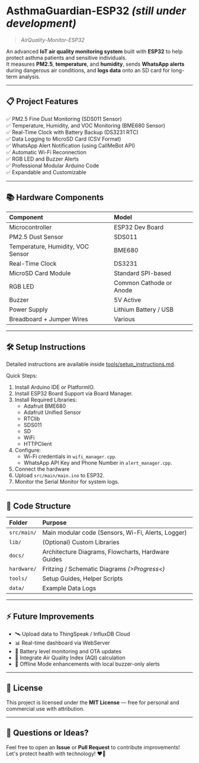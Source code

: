 # AsthmaGuardian-ESP32 _(still under development)_

> _AirQuality-Monitor-ESP32_

An advanced **IoT air quality monitoring system** built with **ESP32** to help protect asthma patients and sensitive individuals.  
It measures **PM2.5**, **temperature**, and **humidity**, sends **WhatsApp alerts** during dangerous air conditions, and **logs data** onto an SD card for long-term analysis.

---

## 📋 Project Features

✅ PM2.5 Fine Dust Monitoring (SDS011 Sensor)  
✅ Temperature, Humidity, and VOC Monitoring (BME680 Sensor)  
✅ Real-Time Clock with Battery Backup (DS3231 RTC)  
✅ Data Logging to MicroSD Card (CSV Format)  
✅ WhatsApp Alert Notification (using CallMeBot API)  
✅ Automatic Wi-Fi Reconnection  
✅ RGB LED and Buzzer Alerts  
✅ Professional Modular Arduino Code  
✅ Expandable and Customizable

---

## 📚 Hardware Components

| Component | Model |
|:---|:---|
| Microcontroller | ESP32 Dev Board |
| PM2.5 Dust Sensor | SDS011 |
| Temperature, Humidity, VOC Sensor | BME680 |
| Real-Time Clock | DS3231 |
| MicroSD Card Module | Standard SPI-based |
| RGB LED | Common Cathode or Anode |
| Buzzer | 5V Active |
| Power Supply | Lithium Battery / USB |
| Breadboard + Jumper Wires | Various |

---

## 🛠️ Setup Instructions

Detailed instructions are available inside [tools/setup_instructions.md](tools/setup-instructions.md).

Quick Steps:

1. Install Arduino IDE or PlatformIO.
2. Install ESP32 Board Support via Board Manager.
3. Install Required Libraries:
    - Adafruit BME680
    - Adafruit Unified Sensor
    - RTClib
    - SDS011
    - SD
    - WiFi
    - HTTPClient
4. Configure:
    - Wi-Fi credentials in `wifi_manager.cpp`.
    - WhatsApp API Key and Phone Number in `alert_manager.cpp`.
5. Connect the hardware
6. Upload `src/main/main.ino` to ESP32.
7. Monitor the Serial Monitor for system logs.

---

## 🧩 Code Structure

| Folder | Purpose |
|:---|:---|
| `src/main/` | Main modular code (Sensors, Wi-Fi, Alerts, Logger) |
| `lib/` | (Optional) Custom Libraries |
| `docs/` | Architecture Diagrams, Flowcharts, Hardware Guides |
| `hardware/` | Fritzing / Schematic Diagrams _(>Progress<)_|
| `tools/` | Setup Guides, Helper Scripts |
| `data/` | Example Data Logs |

---

## ⚡ Future Improvements

- 🛰️ Upload data to ThingSpeak / InfluxDB Cloud
- 📊 Real-time dashboard via WebServer
- 🔋 Battery level monitoring and OTA updates
- 🏥 Integrate Air Quality Index (AQI) calculation
- 📡 Offline Mode enhancements with local buzzer-only alerts

---

## 📜 License

This project is licensed under the **MIT License** — free for personal and commercial use with attribution.

---

## 💬 Questions or Ideas?

Feel free to open an **Issue** or **Pull Request** to contribute improvements!  
Let's protect health with technology! ❤️💨
